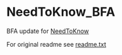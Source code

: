 # NeedToKnow_BFA

BFA update for [NeedToKnow](https://www.curseforge.com/wow/addons/need-to-know)

For original readme see [readme.txt](readme.txt)